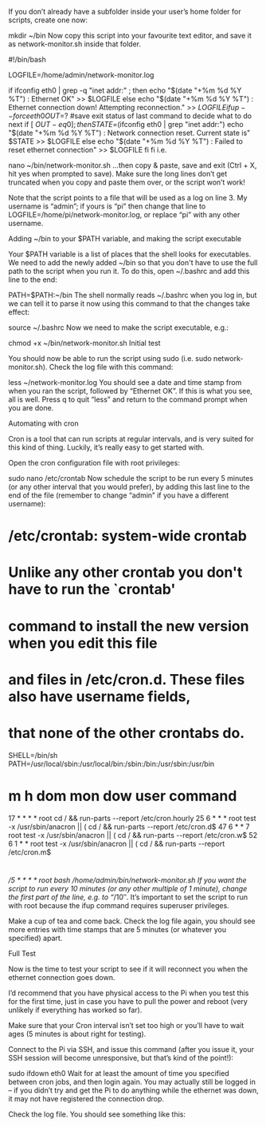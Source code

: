 If you don’t already have a subfolder inside your user’s home folder for scripts, create one now:

mkdir ~/bin
Now copy this script into your favourite text editor, and save it as network-monitor.sh inside that folder.

#!/bin/bash

LOGFILE=/home/admin/network-monitor.log

if ifconfig eth0 | grep -q "inet addr:" ;
then
        echo "$(date "+%m %d %Y %T") : Ethernet OK" >> $LOGFILE
else
        echo "$(date "+%m %d %Y %T") : Ethernet connection down! Attempting reconnection." >> $LOGFILE
        ifup --force eth0
        OUT=$? #save exit status of last command to decide what to do next
        if [ $OUT -eq 0 ] ; then
                STATE=$(ifconfig eth0 | grep "inet addr:")
                echo "$(date "+%m %d %Y %T") : Network connection reset. Current state is" $STATE >> $LOGFILE
        else
                echo "$(date "+%m %d %Y %T") : Failed to reset ethernet connection" >> $LOGFILE
        fi
fi
i.e.

nano ~/bin/network-monitor.sh
…then copy & paste, save and exit (Ctrl + X, hit yes when prompted to save). Make sure the long lines don’t get truncated when you copy and paste them over, or the script won’t work!

Note that the script points to a file that will be used as a log on line 3. My username is “admin”; if yours is “pi” then change that line to LOGFILE=/home/pi/network-monitor.log, or replace “pi” with any other username.

Adding ~/bin to your $PATH variable, and making the script executable

Your $PATH variable is a list of places that the shell looks for executables. We need to add the newly added ~/bin so that you don't have to use the full path to the script when you run it. To do this, open ~/.bashrc and add this line to the end:

PATH=$PATH:~/bin
The shell normally reads ~/.bashrc when you log in, but we can tell it to parse it now using this command to that the changes take effect:

source ~/.bashrc
Now we need to make the script executable, e.g.:

chmod +x ~/bin/network-monitor.sh
Initial test

You should now be able to run the script using sudo (i.e. sudo network-monitor.sh). Check the log file with this command:

less ~/network-monitor.log
You should see a date and time stamp from when you ran the script, followed by “Ethernet OK”. If this is what you see, all is well. Press q to quit “less” and return to the command prompt when you are done.

Automating with cron

Cron is a tool that can run scripts at regular intervals, and is very suited for this kind of thing. Luckily, it’s really easy to get started with.

Open the cron configuration file with root privileges:

sudo nano /etc/crontab
Now schedule the script to be run every 5 minutes (or any other interval that you would prefer), by adding this last line to the end of the file (remember to change “admin” if you have a different username):

# /etc/crontab: system-wide crontab
# Unlike any other crontab you don't have to run the `crontab'
# command to install the new version when you edit this file
# and files in /etc/cron.d. These files also have username fields,
# that none of the other crontabs do.

SHELL=/bin/sh
PATH=/usr/local/sbin:/usr/local/bin:/sbin:/bin:/usr/sbin:/usr/bin

# m h dom mon dow user  command
17 *    * * *   root    cd / && run-parts --report /etc/cron.hourly
25 6    * * *   root    test -x /usr/sbin/anacron || ( cd / && run-parts --report /etc/cron.d$
47 6    * * 7   root    test -x /usr/sbin/anacron || ( cd / && run-parts --report /etc/cron.w$
52 6    1 * *   root    test -x /usr/sbin/anacron || ( cd / && run-parts --report /etc/cron.m$
#

*/5 * * * * root bash /home/admin/bin/network-monitor.sh
If you want the script to run every 10 minutes (or any other multiple of 1 minute), change the first part of the line, e.g. to “*/10″. It’s important to set the script to run with root because the ifup command requires superuser privileges.

Make a cup of tea and come back. Check the log file again, you should see more entries with time stamps that are 5 minutes (or whatever you specified) apart.

Full Test

Now is the time to test your script to see if it will reconnect you when the ethernet connection goes down.

I’d recommend that you have physical access to the Pi when you test this for the first time, just in case you have to pull the power and reboot (very unlikely if everything has worked so far).

Make sure that your Cron interval isn’t set too high or you’ll have to wait ages (5 minutes is about right for testing).

Connect to the Pi via SSH, and issue this command (after you issue it, your SSH session will become unresponsive, but that’s kind of the point!):

sudo ifdown eth0
Wait for at least the amount of time you specified between cron jobs, and then login again. You may actually still be logged in – if you didn’t try and get the Pi to do anything while the ethernet was down, it may not have registered the connection drop.

Check the log file. You should see something like this:

